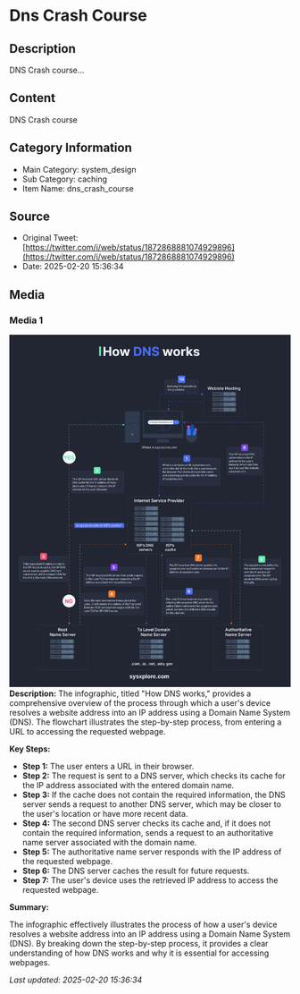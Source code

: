 # Dns Crash Course

## Description
DNS Crash course...

## Content
DNS Crash course

## Category Information

- Main Category: system_design
- Sub Category: caching
- Item Name: dns_crash_course

## Source

- Original Tweet: [https://twitter.com/i/web/status/1872868881074929896](https://twitter.com/i/web/status/1872868881074929896)
- Date: 2025-02-20 15:36:34

## Media

### Media 1
![media_0](./media_0.jpg)
**Description:** The infographic, titled "How DNS works," provides a comprehensive overview of the process through which a user's device resolves a website address into an IP address using a Domain Name System (DNS). The flowchart illustrates the step-by-step process, from entering a URL to accessing the requested webpage.

**Key Steps:**

* **Step 1:** The user enters a URL in their browser.
* **Step 2:** The request is sent to a DNS server, which checks its cache for the IP address associated with the entered domain name.
* **Step 3:** If the cache does not contain the required information, the DNS server sends a request to another DNS server, which may be closer to the user's location or have more recent data.
* **Step 4:** The second DNS server checks its cache and, if it does not contain the required information, sends a request to an authoritative name server associated with the domain name.
* **Step 5:** The authoritative name server responds with the IP address of the requested webpage.
* **Step 6:** The DNS server caches the result for future requests.
* **Step 7:** The user's device uses the retrieved IP address to access the requested webpage.

**Summary:**

The infographic effectively illustrates the process of how a user's device resolves a website address into an IP address using a Domain Name System (DNS). By breaking down the step-by-step process, it provides a clear understanding of how DNS works and why it is essential for accessing webpages.


*Last updated: 2025-02-20 15:36:34*